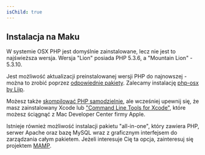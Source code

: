 ```yaml
---
isChild: true
---
```


## Instalacja na Maku

W systemie OSX PHP jest domyślnie zainstalowane, lecz nie jest to najświeższa wersja. Wersja "Lion" posiada PHP 5.3.6,
a "Mountain Lion" - 5.3.10. 

Jest możliwość aktualizacji preinstalowanej wersji PHP do najnowszej - można to zrobić poprzez
[odpowiednie pakiety][mac-package-managers]. Zalecamy instalację [php-osx by Liip][php-osx-downloads].

Możesz także [skompilować PHP samodzielnie][mac-compile], ale wcześniej upewnij się, że masz zainstalowany Xcode lub
["Command Line Tools for Xcode"][apple-developer], które możesz ściągnąć z Mac Developer Center firmy Apple.

Istnieje również możliwość instalacji pakietu "all-in-one", który zawiera PHP, serwer Apache oraz bazę MySQL wraz z
graficznym interfejsem do zarządzania całym pakietem. Jeżeli interesuje Cię ta opcja, zainteresuj się projektem
[MAMP][mamp-downloads].

[mac-package-managers]: http://www.php.net/manual/pl/install.macosx.packages.php
[mac-compile]: http://www.php.net/manual/pl/install.macosx.compile.php
[xcode-gcc-substitution]: https://github.com/kennethreitz/osx-gcc-installer
[apple-developer]: https://developer.apple.com/downloads
[mamp-downloads]: http://www.mamp.info/en/downloads/index.html
[php-osx-downloads]: http://php-osx.liip.ch/
